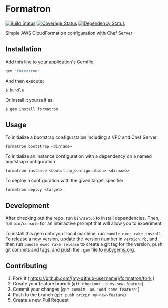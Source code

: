 # Formatron

[![Build Status](https://travis-ci.org/pghalliday/formatron.svg?branch=refactor)](https://travis-ci.org/pghalliday/formatron?branch=refactor)
[![Coverage Status](https://coveralls.io/repos/pghalliday/formatron/badge.svg?branch=refactor&service=github)](https://coveralls.io/github/pghalliday/formatron?branch=refactor)
[![Dependency Status](https://gemnasium.com/pghalliday/formatron.svg)](https://gemnasium.com/pghalliday/formatron)

Simple AWS CloudFormation configuration with Chef Server

## Installation

Add this line to your application's Gemfile:

```ruby
gem 'formatron'
```

And then execute:

    $ bundle

Or install it yourself as:

    $ gem install formatron

## Usage

To initialize a bootstrap configurstaion including a VPC and Chef Server

```
formatron bootstrap <dirname>
```

To initialize an instance configuration with a dependency on a named bootstrap configuration

```
formatron instance <bootstrap_configuration> <dirname>
```

To deploy a configuration with the given target specifier

```
formatron deploy <target>
```

## Development

After checking out the repo, run `bin/setup` to install dependencies. Then, run `bin/console` for an interactive prompt that will allow you to experiment.

To install this gem onto your local machine, run `bundle exec rake install`. To release a new version, update the version number in `version.rb`, and then run `bundle exec rake release` to create a git tag for the version, push git commits and tags, and push the `.gem` file to [rubygems.org](https://rubygems.org).

## Contributing

1. Fork it ( https://github.com/[my-github-username]/formatron/fork )
2. Create your feature branch (`git checkout -b my-new-feature`)
3. Commit your changes (`git commit -am 'Add some feature'`)
4. Push to the branch (`git push origin my-new-feature`)
5. Create a new Pull Request
